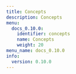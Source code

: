 ```yaml
---
title: Concepts
description: Concepts
menu:
  docs_0.10.0:
    identifier: concepts
    name: Concepts
    weight: 20
menu_name: docs_0.10.0
info:
  version: 0.10.0
---
```


